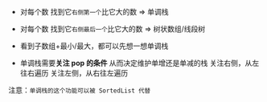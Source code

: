 - 对每个数 找到它`右侧第一个`比它大的数 => 单调栈
- 对每个数 找到它`右侧最后一个`比它大的数 => 树状数组/线段树

- 看到子数组+最小/最大，都可以先想一想单调栈
- 单调栈需要**关注 pop 的条件** 从而决定维护单增还是单减的栈
  关注右侧，从左往右遍历
  关注左侧，从右往左遍历

注意：`单调栈的这个功能可以被 SortedList 代替`
